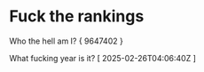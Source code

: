 # Fuck the rankings

Who the hell am I?
{ 9647402 }

What fucking year is it?
[ 2025-02-26T04:06:40Z ]
